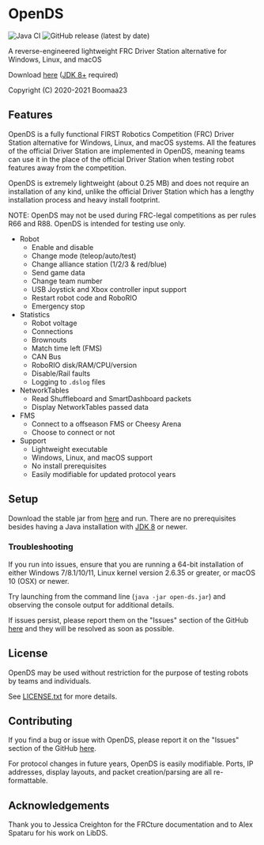 # OpenDS
![Java CI](https://github.com/Boomaa23/open-ds/workflows/Java%20CI/badge.svg)
![GitHub release (latest by date)](https://img.shields.io/github/v/release/Boomaa23/open-ds)

A reverse-engineered lightweight FRC Driver Station alternative for Windows, Linux, and macOS

Download [here](https://boomaa23.github.io/open-ds/#download) ([JDK 8+](https://adoptopenjdk.net/) required)

Copyright (C) 2020-2021 Boomaa23

## Features
OpenDS is a fully functional FIRST Robotics Competition (FRC) Driver Station 
alternative for Windows, Linux, and macOS systems.
All the features of the official Driver Station are implemented in OpenDS, 
meaning teams can use it in the place of the official Driver Station 
when testing robot features away from the competition.

OpenDS is extremely lightweight (about 0.25 MB) and does not require an 
installation of any kind, unlike the official Driver Station which 
has a lengthy installation process and heavy install footprint.

NOTE: OpenDS may not be used during FRC-legal competitions as per 
rules R66 and R88. OpenDS is intended for testing use only.

* Robot
    * Enable and disable
    * Change mode (teleop/auto/test)
    * Change alliance station (1/2/3 & red/blue)
    * Send game data
    * Change team number
    * USB Joystick and Xbox controller input support
    * Restart robot code and RoboRIO
    * Emergency stop
* Statistics
    * Robot voltage
    * Connections
    * Brownouts
    * Match time left (FMS)
    * CAN Bus
    * RoboRIO disk/RAM/CPU/version
    * Disable/Rail faults
    * Logging to `.dslog` files
* NetworkTables
    * Read Shuffleboard and SmartDashboard packets
    * Display NetworkTables passed data
* FMS
    * Connect to a offseason FMS or Cheesy Arena
    * Choose to connect or not
* Support
    * Lightweight executable
    * Windows, Linux, and macOS support
    * No install prerequisites
    * Easily modifiable for updated protocol years
    
## Setup
Download the stable jar from [here](https://boomaa23.github.io/open-ds/#download) and run. There are no prerequisites besides having a Java installation with [JDK 8](https://adoptopenjdk.net/) or newer.

### Troubleshooting
If you run into issues, ensure that you are running a 64-bit installation of either Windows 7/8.1/10/11, Linux kernel version 2.6.35 or greater, or macOS 10 (OSX) or newer.

Try launching from the command line (`java -jar open-ds.jar`) and observing the console output for additional details.

If issues persist, please report them on the "Issues" section of the GitHub [here](https://github.com/Boomaa23/open-ds/issues) and they will be resolved as soon as possible.



## License
OpenDS may be used without restriction for the purpose of testing robots by teams and individuals.

See [LICENSE.txt](https://github.com/Boomaa23/open-ds/blob/master/LICENSE.txt) for more details.

## Contributing
If you find a bug or issue with OpenDS, please report it on the "Issues" section of the GitHub [here](https://github.com/Boomaa23/open-ds/issues).

For protocol changes in future years, OpenDS is easily modifiable. Ports, IP addresses, display layouts, and packet creation/parsing are all re-formattable.

## Acknowledgements
Thank you to Jessica Creighton for the FRCture documentation and to Alex Spataru for his work on LibDS.